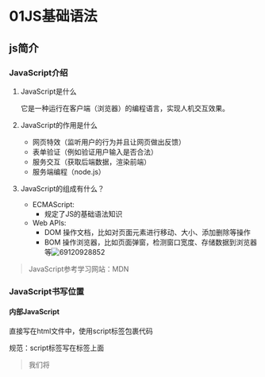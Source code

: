 # 01JS基础语法

## js简介

### JavaScript介绍

1. JavaScript是什么

   它是一种运行在客户端（浏览器）的编程语言，实现人机交互效果。

2. JavaScript的作用是什么

   - 网页特效（监听用户的行为并且让网页做出反馈）
   - 表单验证（例如验证用户输入是否合法）
   - 服务交互（获取后端数据，渲染前端）
   - 服务端编程（node.js）

3. JavaScript的组成有什么？

   - ECMAScript:
     - 规定了JS的基础语法知识
   - Web APIs:
     - DOM 操作文档，比如对页面元素进行移动、大小、添加删除等操作
     - BOM 操作浏览器，比如页面弹窗，检测窗口宽度、存储数据到浏览器等![69120928852](C:\Users\weilin\AppData\Local\Temp\1691209288521.png)

> JavaScript参考学习网站：MDN 

### JavaScript书写位置

#### 内部JavaScript

直接写在html文件中，使用script标签包裹代码

规范：script标签写在</body>标签上面

> 我们将<script>标签放在html底部的原因：
>
> 浏览器会按照代码在文件中的**顺序加载**HTML，如果先加载的JavaScript期望修改下面的HTML，那么可能HTML还未加载而导致JavaScript失效

#### 外部JavaScript

将JavaScript代码写在 **.js** 文件中，再使用script标签引入

>外部JavaScript会使得代码更加有序，更容易被复用，且没有了脚本的混合，html更加可读

### 注释与解释符

#### 注释

- 单行注释
  - 使用//
- 多行注释
  - 使用/* */

#### 结束符

- 使用英文；代表语句结束
- 实际情况：实际开发中，可写可不写，JavaScript引擎会自动判断语句的结束位置
- 约定：实际开发中，按照团队要求，风格统一写与不写

### 输入与输出语法

- 输出语法：
  - `` document.write('输出内容')``
    - 向body中输出内容
    - 注意如果输出内容中写的是标签，也会被解析成网页元素
  - `` alert('输出内容')``
    - 页面弹出警告对话框
  - ``console.log('控制台打印')``
    - 程序员调试用 
- 输入语法：
  - ``prompt('输入提示内容')``
  - 作用：显示一个对话框，对话框中包含一条文字信息，用于提示用户输入
  - 注意prompt的返回值默认是 ==字符串类型==

### JavaScript代码执行顺序

- 按照HTML文档流顺序执行JavaScript代码（即从上到下执行）
- alert()和prompt()它们会跳过页面渲染先被执行

### 字面量

- 数字字面量
- 字符串字面量
- 数组字面量
- 对象字面量
- 等等


## 变量

### 变量的声明与赋值

语法：

``let 变量名 = 数字字面量， 变量名 = 字面量 ``

其中变量的名称被称为 **标识符**

> 推荐一行声明一个变量，提高可读性

### 变量的命名规则

1. 规则

- 不能使用关键字
  - 即JavaScript内置的一些英语单词
- 只能使用下划线、字母、数字、$组成，且数字不能开头
- 字母严格区分大小写，例如：Age与age不同

2. 规范

- 起名要有意义
- 遵守小驼峰命名法（第一个单词首字母小写，后面单词首字母大写）

### 扩展-let与var的区别

在旧的JavaScript，使用关键字var来声明变量，而不是let

var现在在开发中一般不再使用，只是我们可能在老程序中看到

let解决了var之前存在的一些问题

- 可以先使用再声明（不合理）
- var声明过的变量可以重复变量（不合理）
- 此外还有变量提升、全局变量、没有块级作用域等



### 数组的基本使用

声明语法如下

``let 数组名 = [数据1，数据2，.....]``

- 数组是按照顺序保存，所以每个数据都有自己的编号
- 下标从0开始
- **数组可以存储任意类型的数据**
- 取值按照 **数组名[下标]**进行
- 数组名.length 用于获取数组长度 



### 常量的基本使用

- 概念：使用const声明的变量即常量
- 使用场景：当某个变量永远不会改变时，就可以使用const声明而不是let
- 命名规范：与let一致
- ``const PI = 3.14``
- 注意：
  - **常量不允许重新赋值，声明时必须进行初始化**

## 数据类型

### 数字类型

- JavaScript中的正数、负数、小数**统称**为 数字类型

- **注意**
  - ==JS是弱数据类型，变量到底是什么数据类型，只有赋值之后我们才能确定==
  - 类似java则是强数据类型，例如int a = 3 则a必须是整数
  - 其中数字类型中存在一个特殊值为NaN，即not a number的缩写，它代表一个计算错误，同时NaN是粘性的，任何对NaN的操作都会返回NaN

- 算术运算符

  - 包括加减乘除和取余
  - 先乘除后加减，有括号先算括号里的

  ​


### 字符串类型 

#### 简单介绍

通过单引号、双引号、反引号包裹的数据都叫字符串，它们都没有本质的区别，推荐使用单引号

- 注意

  - 无论什么引号都必须成对出现
  - 单引号/双引号可以互相嵌套，但是不能自己嵌套自己
  - 必要时可以使用转义符\


#### 字符串拼接

==与java类似的，JavaScript也可以使用加号+实现字符串的拼接==

#### 模板字符串（ES6）

- 使用场景
  - 拼接字符串和变量
  - 这是ES6新语法，在它出现之前只能使用+号进行拼接，出现较多引号麻烦
- 语法
  - 使用反引号表示字符串
  - 当内容需要拼接变量时，使用 **${}** 包住变量   




#### 字符串常用方法

- 字符串.trim() 方法从字符串的两端清除空格，返回一个新的字符串，而不修改原始字符串。 




### 布尔类型（boolean)

- 它有两个固定的值 true 与 false



### 未定义类型（undefined）

未定义是比较特殊的类型，只有一个值undefined，参与计算的结果一般是NaN，因为undefined是一个未知的数

> 什么情况出现未定义类型？
>
> 只声明变量，不赋值的情况下，变量的默认值为undefined，一般很少直接为某个变量赋值为undefined

>工作中的使用场景：
>
>开发中经常声明一个变量，等待传送过来的数据
>
>如果我们不知道这个数据是否传递过来，此时可以通过检测这个变量的值是不是undefined，判断是否用户已传递数据  



### null（空类型）

JavaScript中的null仅仅代表“无”、“空”、“值未知”的特殊值

> null与undefined的区别
>
> - undefined表示没有赋值
> - null表示赋值了但是内容为空

> 开发中的使用场景：
>
> 把null作为一个**尚未创建**的**==对象==**
>
> 即**null 类似 let obj = {}**



### 检测数据类型

#### 通过typeof 关键字检测数据类型

typeof 运算符可以返回被检测的数据类型，它支持两种语法形式：

1. 作为运算符：typeof x （常用的写法）
2. 函数形式： typeof(x) 

实际上，两种语法形式，得到的结果是一样的



### 分类介绍

#### 基本数据类型/值类型

==注意==：该种数据类型在存储时，变量中存储的是值本身，因此叫做值类型，存储在栈中

- number
- string
- boolean
- undefined
- null

#### 引用数据类型/复杂类型 

==注意==：该种数据类型在存储时，变量中存储的仅仅是地址（引用），引用存储在栈中，真正的值存储在堆中

- object
- array
- function



## 类型转换

### 为什么要进行类型转换

使用表单、prompt获取的数据默认是字符串类型的，此时不能盲目进行计算操作，因此我们需要进行类型转换



### 隐式转换

某些运算符被执行时，系统内部自动将数据类型进行转换，这种转换称为``隐式转换``

- 规则
  - ==+号两边只要有一个是字符串，就会把另外一个也变为字符串==
  - ==除了+号之外的算术运算符，比如 - * / 等都会把数据转换为数字类型再计算==
    - ==此外，它会使得空字符串''、null转化为0，特殊的undefined会被转换为NaN==
- 注意
  - ==+号作为正号解析时可以将字面量转换为数字类型==
  - ==任何数据与字符串相加都是得到字符串==



### 显式转换

编写程序时，为了避免隐式转换带来的问题，通常需要对数据进行显式转换

#### 转换为数字型

- **Number(数据)**
  - 转换为数字类型
  - 如果字符串内容中存在非数字，转换失败结果为NaN，即不是一个数字
  - NaN也是number类型的数据，表示非数字
- **parseInt(数据)**
  - 返回传入参数的整数部分
  - **注意**：只有数字在开头才可以取出（例如参数123abc得到123，但是像abc123是得到NaN）
- **parseFloat(数据)**
  - 可以保留小数
  - **注意**：与parseInt一样的，只有数字在开头才可以取出（例如12.34abc得到12.34，12abc得到12，但是像abc123是得到NaN）
- 在想要转换的数据前面加上一个+号（这是隐式转换）




#### 转化为Boolean型	

- **Boolean(数据)**
  - 转换为布尔类型
  - **注意**：
    - ''、0、undefined、null、false、NaN转换为布尔值后都是false，其余为true


## 运算符

### 赋值运算符

- 即对变量进行赋值的运算符=
- 其他赋值运算符
  - +=
  - -=
  - *=
  - /=
  - %=



### 一元运算符

即只需要一个操作数的运算符

- 正号+
- 负号-
- 自增++
- 自减--
- 类似其他语言的，自增与自减都分为前置与后置



### 比较运算符

即用于比较的运算符，比较结果为boolean类型，即只会得到true和false

- &gt;
- <
- &gt;=
- <=
- **==**
  - ==左右两边值是否相等==
- **===**
  - ==左右两边值与类型是否都相等==
- !==
  - 左右两边是否不==全等==
- 对比  
  - =单等是赋值
  - ==是判断
  - ===是全等
  - 开发中判断是否相等，推荐使用===

> 字符串比较：
>
> - 字符串比较是比较的字符对应的ASCII码
>   - 从左往右依次比较
>   - 如果第一位一样再比较第二位，依次类推
> - NaN不等于任何值，包括它本身
>   - 涉及到NaN，都是false
> - 尽量不要比较小数，因为可能存在精度问题
> - 不同类型之间的数据进行比较会发生隐式类型转换
>   - 最终把数据都转换为number再比较
>   - 所以开发中，精确地比较请使用全等或不全等



### 逻辑运算符

![69130837859](D:\MyProject\HTMLCSSJavaScript\JavaScript\笔记\assets\1691308378592.png)

#### 逻辑中断

- 短路：只存在于&&和||中，当满足一定条件时，让右边代码不执行

![69146345464](D:\MyProject\HTMLCSSJavaScript\JavaScript\笔记\assets\1691463454647.png)

- 无论是&&还是||，运算结果都是**最后被执行的表达式值**，一般用于变量赋值

### 运算符优先级

![69130866151](D:\MyProject\HTMLCSSJavaScript\JavaScript\笔记\assets\1691308661514.png)

实际开发中，对于不确定的运算符优先级使用小括号提升优先级即可



### 展开运算符

- 用于将一个数组展开

![69243299190](D:\MyProject\HTMLCSSJavaScript\JavaScript\笔记\assets\1692432991901.png)

> 说明：
>
> - 不会修改原数组
> - 也可以用于**对象**
>
> 应用场景：
>
> - 求数组最大最小值
> - 合并数组
>
> ```javascript
>     const arr1 = [1, 2, 3]
>     const arr2 = [4, 5, 6]
>     // ...arr 等价于 1,2,3
>     console.log(Math.max(...arr1));
>     console.log(Math.min(...arr1));
>     const arr = [...arr1, ...arr2]
>     console.log(arr);
> ```
>
> 



### 可选链运算符

- ``?.``
- **可选链运算符**（**?.**）允许读取位于连接对象链深处的属性的值，而不必明确验证链中的每个引用是否有效。`?.` 运算符的功能类似于 `.` 链式运算符，不同之处在于，在引用为空 ([nullish](https://developer.mozilla.org/zh-CN/docs/Glossary/Nullish) ) ([`null`](https://developer.mozilla.org/zh-CN/docs/Web/JavaScript/Reference/Operators/null) 或者 [`undefined`](https://developer.mozilla.org/zh-CN/docs/Web/JavaScript/Reference/Global_Objects/undefined)) 的情况下不会引起错误，该表达式短路返回值是 `undefined`。与函数调用一起使用时，如果给定的函数不存在，则返回 `undefined`。

```javascript
let nestedProp = obj.first?.second;
//相当于
let temp = obj.first;
let nestedProp = temp === null || temp === undefined ? undefined : temp.second;

```



## 语句

### 表达式与语句

- 表达式是可以被求值的代码，JavaScript引擎会将其计算出一个结果
- 语句是一段可以被执行的代码，例如prompt可以弹出输入框，还有if语句，循环语句等

>表达式与语句的区别：
>
>表达式：因为表达式可以被求值，因而它可以被写在赋值语句的右边
>
>语句：而语句不一定有值，例如alert() for 和break等语句就不能被用于赋值





### 分支语句 

#### if语句

if语句有三种使用：单分支、双分支、多分支

- 单分支使用语法：

```javascript
if (条件) {
    代码块
}
```

- ==小括号内的条件结果如果不是Boolean类型的话，会发生隐式转换为Boolean类型
  - 对于数字而言，只有0是false，其余都为true
  - 对于字符串而言，只有空串''是false，其余都为true



- 双分支使用语法：

```javascript
    if (条件) {
      代码块
    } else {
		代码块
    }
```



- 多分支使用语法：

```javascript
if (条件1) {
   代码块 
} else if(条件2) {
    代码块
} else if(条件3) {
    代码块
} else {
    代码块
}
```



#### 三元运算符

- 使用场景：比if双分支更简单的写法，可以使用 三元表达式
- 语法：

```javascript
条件 ？满足条件执行的代码 ： 不满足条件执行的代码
```



#### switch语句

- 语法：

```javascript
switch (数据) {
    case 值1:
        代码1
        break
    case 值2:
    	代码2
        break
    default:
    	代码n
        break
}
```

- 找到与小括号内数据==**全等**==的case值，并且执行其中的代码
- 如果没有找到全等的case值，那么执行default代码块
- 注意
  - switch case语句一般用于等值判断，不适用于区间判断
  - switch case一般配合break关键字使用，没有break会造成case穿透




### if多分支与switch语句的区别

1. 共同点
   - 都能实现多分支选择
   - 大部分情况下可以互换
2. 区别：
   - switch语句通常处理case值为比较**确定**的情况，而if...else语句更加灵活，通常用于范围判断（大于，等于某个范围）
   - switch语句进行判断后直接执行到程序的语句，效率更高
   - switch一定注意是**全等**，注意数据类型，同时注意break否则会有穿透效果
3. 结论
   - 当分支比较少时，if...else语句效率更高
   - 反之，switch语句效率高且结构清晰




### 循环语句

#### while循环

- 基本语法：

```javascript
while (循环条件) {
    循环体
}
```



#### continue与break

- break:退出循环
- continue:结束本次循环，继续下次循环
- 区别：
  - continue：一般用于排除或者跳过某个选项
  - break：如果结果已经得到，后续循环不再需要的时候可以使用




#### for循环

基本语法如下：

```javascript
for(变量起始值;终止条件;变量变化值) {
    循环体
}
```



## 数组

### 数组的基本使用

声明语法如下

``let 数组名 = [数据1，数据2，.....]``

``let arr = new Array(数据1,数据2,数据3...)``

- 数组是按照顺序保存，所以每个数据都有自己的编号

- 下标从0开始

- **数组可以存储==任意类型==的数据**

- **取值**按照 **数组名[下标]**进行

- 数组名.length 用于获取数组长度  

- **修改数组**的值按照 数组名[下标]=新值 进行
  - **注意**
  - 如果数组初始化为空，后续为某一个下标赋值后，那么该下标前面的所有位置都是undefined，且数组长度变为到该赋值的位置

- **数组新增元素**

  - push方法：==将一个或多个元素添加到元素的**末尾**并且返回新数组的长度==
    - 语法：``arr.push(ele1,ele2,....)``
  - unshift方法：==将一个或多个元素添加到数组的**开头**，并且返回新数组的长度==
    - 语法：``arr.unshift(ele1,ele2,....)``

- **数组删除元素**

  - pop()方法：从数组中删除**最后一个元素**，并且返回该元素的值
    - 语法：``arr.pop()``
    - 注意：如果在空数组上调用pop方法，则会返回undefined
  - shift()方法：从数组中删除 **第一个元素**，并且返回该元素的值
    - 语法：``arr.shift()``
    - 注意：如果在空数组上调用shift方法，则会返回undefined
  - **splice()方法**：删除/删除并添加数组指定元素
    - 语法：

  ```javascript
  splice(start)
  splice(start, deleteCount)
  splice(start, deleteCount, item1)
  splice(start, deleteCount, item1, item2, itemN)
  ```

  - 参数
    - start表示要开始改变数组的位置
      - 负索引则从数组末尾开始计算（即start<0,则使用start+arr.length）
      - 如果start<-arr.length，使用0
      - 如果start>=arr.length，则不会删除元素，但是如果有传递想要添加的元素作为参数，则添加提供的元素到数组
      - 如果不传递start参数则不会删除任何元素
      - 如果传递undefined作为参数，则被当做0
    - deleteCount
      - 表示从数组中要从start开始删除的元素个数
      - 如果省略了deleteCount则删除从start到数组末尾的全部元素，但是如果你想同时添加元素到数组，则应该传递Infinity值
      - 如果deleteCount的值<=0则不会删除元素了
    - item1...itemN
      - 从start开始要加入到数组的元素
      - 如果不指定元素则splice只能删除元素
  - 返回值
    - 一个包含了删除元素的数组
  - 参考[Array.prototype.splice() - JavaScript | MDN (mozilla.org)](https://developer.mozilla.org/zh-CN/docs/Web/JavaScript/Reference/Global_Objects/Array/splice)




### 数组排序

- sort方法
  - 语法
  - ``arr.sort(fun)``
- 默认情况下，sort方法就地对数组元素进行排序，并且返回对相同数组的引用，默认排序是将元素转换为字符串，然后按照它们的utf-16码值升序排序
- 参数fun
  - fun是定义排序顺序的函数，该函数返回值为正数则升序排序，反之为降序排序

![69138341283](D:\MyProject\HTMLCSSJavaScript\JavaScript\笔记\assets\1691383412839.png)



### map与join

- map可以遍历数组**处理数据**，并且返回新的数组

```javascript
    const arr = ['pink', 'red', 'blue']
    const newArr = arr.map(function (ele, index) {
      console.log(ele);
      console.log(index);
      return ele + '颜色'
    })
    console.log(newArr);
```

- join方法用于把数组中的所有元素**转化为一个字符串**
- 语法：

![69215563024](D:\MyProject\HTMLCSSJavaScript\JavaScript\笔记\assets\1692155630241.png)

- 参数：
  - 数组元素是通过参数里面指定的分隔符进行分隔的，默认是用逗号分隔，空字符串则所有元素之间没有字符隔开




### 遍历数组forEach()

![69251946723](D:\MyProject\HTMLCSSJavaScript\JavaScript\笔记\assets\1692519467234.png)

结合前面学的箭头函数，有如下写法

```javascript
    const arr = ['a', 'b', 'c']
    arr.forEach((ele, index) => console.log(index, ele))
```

- 该方法用于遍历数组对象，没有返回值




### 遍历数组for in

```javascript
for(let index in arr) {
    console.log(index)//得到下标
    console.log(arr[index])//得到数组值
}
```






### 筛选数组filter()方法

- filter()方法创建一个新的数组并返回，新数组中的元素是通过检查指定数组中符合条件的所有元素
- 主要使用场景：**筛选数组符合条件的元素**，并返回筛选之后元素的新数组

![69252245579](D:\MyProject\HTMLCSSJavaScript\JavaScript\笔记\assets\1692522455796.png)




## 函数

### 为什么需要函数

- 函数
  - function，是被设计执行特点任务的代码块
- 说明：
  - 函数可以把具有相同/相似逻辑的代码封装起来，通过函数调用执行这些代码，有利于精简代码分别复用



### 函数的使用

- 函数的声明语法：

```javascript
function 函数名() {
    函数体
}
```

- 函数名的命名规则：
  - 和变量命名基本一致
  - 尽量使用小驼峰命名法
  - 前缀一个为动词
- 函数的调用

```javascript
函数名()
```

 

- 细节：
  - 两个相同的函数，那么后面的函数会覆盖前面的





### 函数的传参

- 声明语法

```javascript
function 函数名(参数列表) {
    函数体
}
```

- 参数列表
  - 声明这个函数需要传入几个数据
  - 多个数据之间使用逗号隔开
  - JavaScript允许实参与形参个数不一致但是尽量保持一致
    - 如果形参过多，会自动初始化为undefined
    - 实参过多，自动忽略
- 参数默认值
  - 形参可以看作变量，但是如果其中一个形参未被赋值，那么默认是undefined
  - 但是我们可以认为赋予形参默认值
  - 这个默认值只有在缺少实参传递时才会执行

例如：

```javascript
    function add(num1 = 0, num2 = 0) {
      document.write(num1 + num2)
    }
```



### 函数的返回值

与其他高级程序设计语言类似的

- 语法
  - ``return 数据``
- 细节：
  - return 语句会立刻结束当前函数
  - 可以没有return语句，此时函数默认返回值为undefined
  - 如果希望返回多个元素，可以将多个元素放到数组里返回



### 作用域

#### 全局作用域

- 即作用于所有代码执行的环境（整个script标签内部）或者一个独立的js文件



#### 局部作用域

作用于函数内的代码环境，就是局部作用域，也叫函数作用域



#### 全局变量

- 函数外部let声明的变量即全局变量	
  - 全局变量在任何区域都可以访问和修改



#### 局部变量

- 即函数内部let声明的变量
  - 局部变量只能在当前函数内部访问和修改

- 注意
  - 如果函数内部变量没有声明直接赋值，也当作局部变量来看
  - 函数内部的形参也看作局部变量



#### 变量的访问原则

- 如果函数中还有函数，那么在这个作用域中又可以产生一个作用域
- **访问原则**：在能够访问到的情况下 ，先局部，局部没有再找全局






### 匿名函数

- 匿名函数即没有名字的函数，无法直接使用
- 使用方式：
  - **函数表达式**：将匿名函数赋值给一个变量，并且通过变量名称进行调用，我们将其称为函数表达式
  - 语法：

```javascript
let fn = function() {
    //函数体
}
fn()//调用
//其中函数的参数使用与普通函数一致
```

-  **立即执行函数**：即无需调用可以立即执行的函数，它可以防止变量之间的污染
  - 语法：

![69139638886](D:\MyProject\HTMLCSSJavaScript\JavaScript\笔记\assets\1691396388868.png)

- 注意
  - ==多个立即函数要用分号;隔开，否则会报错==
  - 有时候立即执行函数也可以用于函数名



- 匿名函数与具名函数的**区别**
  - 具名函数的调用可以写到任何地方（因为有函数提升）
  - 函数表达式必须先声明函数表达式，后调用（因为使用了let进行声明）


> 可能会遇到另外一种写法
>
> 即在函数的前面加上一个算术运算符，而忽略将函数包围整体的括号的写法



## 对象

### 对象是什么

- 对象（object）：JavaScript中的一种数据类型
- 可以理解为一种无序的数据集合，注意数组是有序的数据集合



### 对象的使用

- 声明对象的语法

```javascript
let 对象名 = {}
let 对象名 = new Object()
```

其中{}是对象字面量

- 对象中有属性和方法组成
#### 属性
  - 属性都是成对出现的，包括属性名和值，它们之间使用英文:隔开
  - 多个属性之间使用英文,隔开
  - 属性就是依附在对象上的变量
  - 属性名可以使用""或''，一般情况下省略，除非名称遇到特殊符号如空格、中横线等

```javascript
let 对象名 = {
    属性名: 属性值,
    方法名: 函数
}
```

- 查
  - 语法：``对象名.属性名``
  - 语法2：``对象名['属性名']``
- 改
  - 语法：``对象名.属性名 = 新属性值``
- 增
  - 语法：``对象名.新属性名 = 新属性值``
- 删（了解）
  - 语法：``delete 对象名.属性名``




#### 方法

- 方法是依附在对象中的函数
- 方法是由方法名和函数两部分构成，它们之间使用:隔开
- 同样的，方法名可以使用""或''，一般情况下省略，除非遇到特殊符号如空格、中横线等
- 多个属性/方法之间使用英文，隔开

```javascript
    let obj = {
      uname: '刘德华',
      sing: function () {
        console.log('冰雨')
      },//别忘了逗号
      dance: function () {
      	console.log('跳舞~')     
      }
    }
    obj.sing()
```

>实际上，对象内也可以动态添加方法(**用等号**)
>
>```javascript
>    obj = {}
>    obj.name = 'weifeng'
>    obj['age'] = '35'
>    obj.sing = function () {
>      console.log('反方向的钟');
>    }
>    console.log(obj);
>```



#### es6简写属性与方法

##### 属性

**当对象的属性名与属性值相同时**可以进行简写

```javascript
const foo = 'bar';
const baz = {foo};
// 等同于
const baz = {foo: foo};

function f(x, y) {
  return {x, y};
}
// 等同于
function f(x, y) {
  return {x: x, y: y};
}

```

##### 方法

```javascript
const o = {
  method() {
    return "Hello!";
  }
};
// 等同于
const o = {
  method: function() {
    return "Hello!";
  }
};


let birth = '2000/01/01';
const Person = {
  name: '张三',
  //等同于birth: birth
  birth,
  // 等同于hello: function ()...
  hello() { console.log('我的名字是', this.name); }

};
```



### 遍历对象

- **for in** 

```javascript
    let obj = {
      uname: 'weifeng',
      age: 35,
      gender: '男'
    }
    for (let key in obj) {
      console.log(key);//得到属性名 'uname','age','gender'
      // console.log(obj.key);//得到undefined因为obj里并没有key这个属性名（存在二义性）
      // console.log(obj.'uname');
      //因此我们使用
      console.log(obj[key]);
    }
```

- 因为key是变量，所以必须使用[]语法解析 

实际上，该语法也可用于数组**（不推荐）**

```javascript
    let color = ['blue', 'red', 'yellow']
    for (let key in color) {
      console.log(key);//得到每个元素的下标 但是 是字符串类型的！
      console.log(color[key]);//因此容易导致问题
    }
```



### 内置对象

#### 内置对象是什么

- JavaScript中内部为我们提供的对象，包含各种属性和方法给开发者使用
- 前面我们使用过的输出语句document.write()，console.log()都是内置对象提供的方法

#### 内置对象Math

- Math对象是JavaScript中提供的一个关于数学的对象
- 其中包含了一系列做数学运算的方法
  - random:生成0-1之间的随机数（包括0不包括1）
  - ceil:向上取整
  - floor:向下取整
  - max:找最大数
  - min:找最小数
  - pow:幂运算
  - abs:绝对值
  - [Math参考文档 - JavaScript | MDN (mozilla.org)](https://developer.mozilla.org/zh-CN/docs/Web/JavaScript/Reference/Global_Objects/Math)




##### 生成任意范围随机数

![69148292416](D:\MyProject\HTMLCSSJavaScript\JavaScript\笔记\assets\1691482924168.png)

>数组随机取元素实现
>
>```javascript
>    let arr = ['blue', 'green', 'red']
>    rdm = Math.floor(Math.random() * arr.length)//生成[0,3)之间的随机数
>    console.log(arr[rdm]);
>```
>
>



